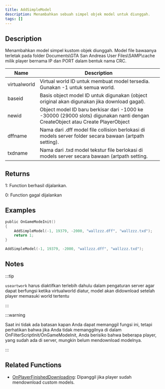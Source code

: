 ```yaml
---
title: AddSimpleModel
description: Menambahkan sebuah simpel objek model untuk diunggah.
tags: []
---
```


<VersionWarn version='SA-MP 0.3.DL R1' />

## Description

Menambahkan model simpel kustom objek diunggah. Model file bawaanya terletak pada folder Documents\GTA San Andreas User Files\SAMP\cache milik player bernama IP dan PORT dalam bentuk nama CRC.

| Name         | Description                                                                                                                 |
| ------------ | --------------------------------------------------------------------------------------------------------------------------- |
| virtualworld | Virtual world ID untuk membuat model tersedia. Gunakan -1 untuk semua world.                                                |
| baseid       | Basis object model ID untuk digunakan (object original akan digunakan jika download gagal).                                 |
| newid        | Object model ID baru berkisar dari -1000 ke -30000 (29000 slots) digunakan nanti dengan CreateObject atau Create PlayerObject|
| dffname      | Nama dari .dff model file collision berlokasi di models server folder secara bawaan (artpath setting).                      |
| txdname      | Nama dari .txd model tekstur file berlokasi di models server secara bawaan (artpath setting.                                |

## Returns

1: Function berhasil dijalankan.

0: Function gagal dijalankan

## Examples

```c
public OnGameModeInit()
{
    AddSimpleModel(-1, 19379, -2000, "wallzzz.dff", "wallzzz.txd");
    return 1;
}
```

```c
AddSimpleModel(-1, 19379, -2000, "wallzzz.dff", "wallzzz.txd");
```

## Notes

:::tip

`useartwork` harus diaktifkan terlebih dahulu dalam pengaturan server agar dapat berfungsi ketika virtualworld diatur, model akan didownload setelah player memasuki world tertentu

:::

:::warning

Saat ini tidak ada batasan kapan Anda dapat memanggil fungsi ini, tetapi perhatikan bahwa jika Anda tidak memanggilnya di dalam OnFilterScriptInit/OnGameModeInit, Anda berisiko bahwa beberapa player, yang sudah ada di server, mungkin belum mendownload modelnya.

:::

## Related Functions

- [OnPlayerFinishedDownloading](../callbacks/OnPlayerFinishedDownloading): Dipanggil jika player sudah mendownload custom models.

